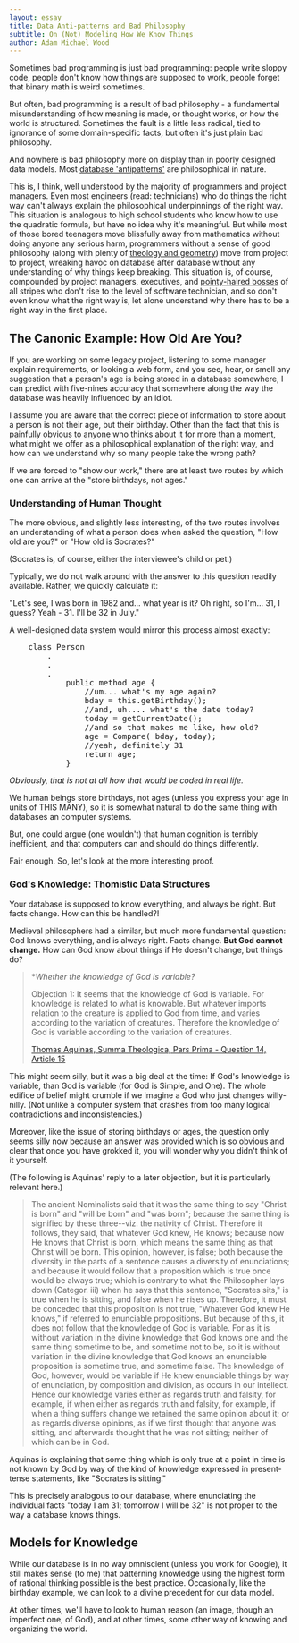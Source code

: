 ```yaml
---
layout: essay
title: Data Anti-patterns and Bad Philosophy
subtitle: On (Not) Modeling How We Know Things
author: Adam Michael Wood
---
```


Sometimes bad programming is just bad programming: people write sloppy code, people don't know how things are supposed to work, people forget that binary math is weird sometimes.

But often, bad programming is a result of bad philosophy - a fundamental misunderstanding of how meaning is made, or thought works, or how the world is structured. Sometimes the fault is a little less radical, tied to ignorance of some domain-specific facts, but often it's just plain bad philosophy.

And nowhere is bad philosophy more on display than in poorly designed data models. Most [database 'antipatterns'](http://www.amazon.com/gp/product/B00A376BB2/ref=as_li_ss_tl?ie=UTF8&camp=1789&creative=390957&creativeASIN=B00A376BB2&linkCode=as2&tag=musforsun-20) are philosophical in nature.

This is, I think, well understood by the majority of programmers and project managers. Even most engineers (read: technicians) who do things the right way can't always explain the philosophical underpinnings of the right way. This situation is analogous to high school students who know how to use the quadratic formula, but have no idea why it's meaningful. But while most of those bored teenagers move blissfully away from mathematics without doing anyone any serious harm, programmers without a sense of good philosophy (along with plenty of [theology and geometry](http://www.amazon.com/gp/product/0517122707/ref=as_li_ss_tl?ie=UTF8&camp=1789&creative=390957&creativeASIN=0517122707&linkCode=as2&tag=musforsun-20)) move from project to project, wreaking havoc on database after database without any understanding of why things keep breaking. This situation is, of course, compounded by project managers, executives, and [pointy-haired bosses](http://www.amazon.com/gp/product/B007O8101E/ref=as_li_ss_tl?ie=UTF8&camp=1789&creative=390957&creativeASIN=B007O8101E&linkCode=as2&tag=musforsun-20) of all stripes who don't rise to the level of software technician, and so don't even know what the right way is, let alone understand why there has to be a right way in the first place.

## The Canonic Example: How Old Are You?

If you are working on some legacy project, listening to some manager explain requirements, or looking a web form, and you see, hear, or smell any suggestion that a person's age is being stored in a database somewhere, I can predict with five-nines accuracy that somewhere along the way the database was heavily influenced by an idiot.

I assume you are aware that the correct piece of information to store about a person is not their age, but their birthday. Other than the fact that this is painfully obvious to anyone who thinks about it for more than a moment, what might we offer as a philosophical explanation of the right way, and how can we understand why so many people take the wrong path?

If we are forced to "show our work," there are at least two routes by which one can arrive at the "store birthdays, not ages."

### Understanding of Human Thought

The more obvious, and slightly less interesting, of the two routes involves an understanding of what a person does when asked the question, "How old are you?" or "How old is Socrates?" 

(Socrates is, of course, either the interviewee's child or pet.)

Typically, we do not walk around with the answer to this question readily available. Rather, we quickly calculate it:

"Let's see, I was born in 1982 and... what year is it? Oh right, so I'm... 31, I guess? Yeah - 31. I'll be 32 in July."

A well-designed data system would mirror this process almost exactly:
<pre>
    class Person
        .
        .
        .
            public method age {
                //um... what's my age again?
                bday = this.getBirthday();
                //and, uh.... what's the date today?
                today = getCurrentDate();
                //and so that makes me like, how old?
                age = Compare( bday, today);
                //yeah, definitely 31
                return age;
            }
</pre>
*Obviously, that is not at all how that would be coded in real life.*

We human beings store birthdays, not ages (unless you express your age in units of THIS MANY), so it is somewhat natural to do the same thing with databases an computer systems.

But, one could argue (one wouldn't) that human cognition is terribly inefficient, and that computers can and should do things differently.

Fair enough. So, let's look at the more interesting proof.

### God's Knowledge: Thomistic Data Structures

Your database is supposed to know everything, and always be right. But facts change. How can this be handled?!

Medieval philosophers had a similar, but much more fundamental question:
God knows everything, and is always right. Facts change. **But God cannot change.** How can God know about things if He doesn't change, but things do?

> **Whether the knowledge of God is variable?*
>
>Objection 1:
>It seems that the knowledge of God is variable. For knowledge is related to what is knowable. But whatever imports relation to the creature is applied to God from time, and varies according to the variation of creatures. Therefore the knowledge of God is variable according to the variation of creatures.
>
>[Thomas Aquinas, Summa Theologica, Pars Prima - Question 14, Article 15](http://home.newadvent.org/summa/1014.htm#article15)

This might seem silly, but it was a big deal at the time: If God's knowledge is variable, than God is variable (for God is Simple, and One). The whole edifice of belief might crumble if we imagine a God who just changes willy-nilly. (Not unlike a computer system that crashes from too many logical contradictions and inconsistencies.)

Moreover, like the issue of storing birthdays or ages, the question only seems silly now because an answer was provided which is so obvious and clear that once you have grokked it, you will wonder why you didn't think of it yourself.

(The following is Aquinas' reply to a later objection, but it is particularly relevant here.)

>The ancient Nominalists said that it was the same thing to say "Christ is born" and "will be born" and "was born"; because the same thing is signified by these three--viz. the nativity of Christ. Therefore it follows, they said, that whatever God knew, He knows; because now He knows that Christ is born, which means the same thing as that Christ will be born. This opinion, however, is false; both because the diversity in the parts of a sentence causes a diversity of enunciations; and because it would follow that a proposition which is true once would be always true; which is contrary to what the Philosopher lays down (Categor. iii) when he says that this sentence, "Socrates sits," is true when he is sitting, and false when he rises up. Therefore, it must be conceded that this proposition is not true, "Whatever God knew He knows," if referred to enunciable propositions. But because of this, it does not follow that the knowledge of God is variable. For as it is without variation in the divine knowledge that God knows one and the same thing sometime to be, and sometime not to be, so it is without variation in the divine knowledge that God knows an enunciable proposition is sometime true, and sometime false. The knowledge of God, however, would be variable if He knew enunciable things by way of enunciation, by composition and division, as occurs in our intellect. Hence our knowledge varies either as regards truth and falsity, for example, if when either as regards truth and falsity, for example, if when a thing suffers change we retained the same opinion about it; or as regards diverse opinions, as if we first thought that anyone was sitting, and afterwards thought that he was not sitting; neither of which can be in God.

Aquinas is explaining that some thing which is only true at a point in time is not known by God by way of the kind of knowledge expressed in present-tense statements, like "Socrates is sitting." 

This is precisely analogous to our database, where enunciating the individual facts "today I am 31; tomorrow I will be 32" is not proper to the way a database knows things.

## Models for Knowledge

While our database is in no way omniscient (unless you work for Google), it still makes sense (to me) that patterning knowledge using the highest form of rational thinking possible is the best practice. Occasionally, like the birthday example, we can look to a divine precedent for our data model.

At other times, we'll have to look to human reason (an image, though an imperfect one, of God), and at other times, some other way of knowing and organizing the world.


